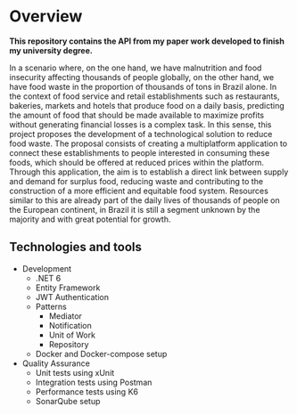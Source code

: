 # Overview

**This repository contains the API from my paper work developed to finish my university degree.**

In a scenario where, on the one hand, we have malnutrition and food insecurity affecting thousands of people globally, on the other hand, we have food waste in the proportion of thousands of tons in Brazil alone. In the context of food service and retail establishments such as restaurants, bakeries, markets and hotels that produce food on a daily basis, predicting the amount of food that should be made available to maximize profits without generating financial losses is a complex task. In this sense, this project proposes the development of a technological solution to reduce food waste. The proposal consists of creating a multiplatform application to connect these establishments to people interested in consuming these foods, which should be offered at reduced prices within the platform. Through this application, the aim is to establish a direct link between supply and demand for surplus food, reducing waste and contributing to the construction of a more efficient and equitable food system. Resources similar to this are already part of the daily lives of thousands of people on the European continent, in Brazil it is still a segment unknown by the majority and with great potential for growth.

## Technologies and tools

- Development
  - .NET 6
  - Entity Framework
  - JWT Authentication
  - Patterns
    - Mediator
    - Notification
    - Unit of Work
    - Repository
  - Docker and Docker-compose setup
- Quality Assurance
  - Unit tests using xUnit
  - Integration tests using Postman
  - Performance tests using K6
  - SonarQube setup
